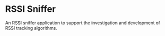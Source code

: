 # RSSI Sniffer

An RSSI sniffer application to support the investigation and development of RSSI tracking
algorithms.
